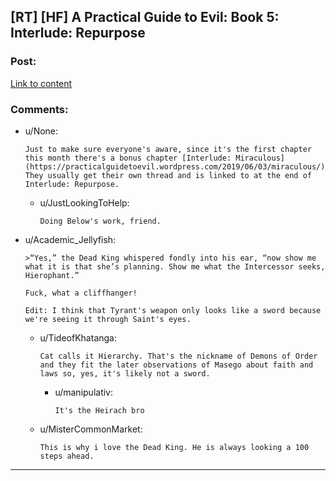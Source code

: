 ## [RT] [HF] A Practical Guide to Evil: Book 5: Interlude: Repurpose

### Post:

[Link to content]()

### Comments:

- u/None:
  ```
  Just to make sure everyone's aware, since it's the first chapter this month there's a bonus chapter [Interlude: Miraculous](https://practicalguidetoevil.wordpress.com/2019/06/03/miraculous/). They usually get their own thread and is linked to at the end of Interlude: Repurpose.
  ```

  - u/JustLookingToHelp:
    ```
    Doing Below's work, friend.
    ```

- u/Academic_Jellyfish:
  ```
  >“Yes,” the Dead King whispered fondly into his ear, “now show me what it is that she’s planning. Show me what the Intercessor seeks, Hierophant.”

  Fuck, what a cliffhanger!

  Edit: I think that Tyrant's weapon only looks like a sword because we're seeing it through Saint's eyes.
  ```

  - u/TideofKhatanga:
    ```
    Cat calls it Hierarchy. That's the nickname of Demons of Order and they fit the later observations of Masego about faith and laws so, yes, it's likely not a sword.
    ```

    - u/manipulativ:
      ```
      It's the Heirach bro
      ```

  - u/MisterCommonMarket:
    ```
    This is why i love the Dead King. He is always looking a 100 steps ahead.
    ```

---

